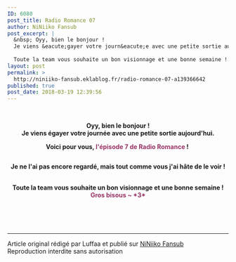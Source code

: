 ```yaml
---
ID: 6080
post_title: Radio Romance 07
author: NiNiiko Fansub
post_excerpt: |
  &nbsp; Oyy, bien le bonjour !
  Je viens &eacute;gayer votre journ&eacute;e avec une petite sortie aujourd'hui. Voici pour vous, l'&eacute;pisode 7 de Radio Romance !&nbsp; Je ne l'ai pas encore regard&eacute;, mais tout comme vous j'ai h&acirc;te de le voir !
  
  Toute la team vous souhaite un bon visionnage et une bonne semaine !...
layout: post
permalink: >
  http://niniiko-fansub.eklablog.fr/radio-romance-07-a139366642
published: true
post_date: 2018-03-19 12:39:56
---
```

<p style="text-align: center;">&nbsp;</p>
<p style="text-align: center;"><strong>Oyy, bien le bonjour !</strong><br/><strong>Je viens &eacute;gayer votre journ&eacute;e avec une petite sortie aujourd'hui.</strong></p>
<p style="text-align: center;"><strong>Voici pour vous, <span style="color: #993366;">l'&eacute;pisode 7 de Radio Romance</span> !&nbsp;</strong></p>
<p style="text-align: center;"><a href="http://niniiko-fansub.eklablog.fr/radio-romance-vostfr-a136029526"><img src="https://united-subs.dearclouds.com/wp-content/uploads/2018/05/6ff650fa94c06e9e76d5768a674a249f.jpg" alt=""/></a></p>
<p style="text-align: center;"><strong>Je ne l'ai pas encore regard&eacute;, mais tout comme vous j'ai h&acirc;te de le voir !</strong><br/><br/></p>
<p style="text-align: center;"><strong>Toute la team vous souhaite un bon visionnage et une bonne semaine !</strong><br/><span style="color: #993366;"><strong>Gros bisous ~ *3*</strong></span></p><br /><br /><br /><hr />Article original rédigé par Luffaa et publié sur <a href="http://niniiko-fansub.eklablog.fr/">NiNiiko Fansub</a> <br /> Reproduction interdite sans autorisation